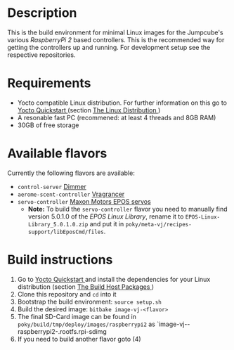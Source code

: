# Description

This is the build environment for minimal Linux images for the Jumpcube's
various *RaspberryPi 2* based controllers. This is the recommended way for getting
the controllers up and running. For development setup see the respective
repositories.

# Requirements

* Yocto compatible Linux distribution. For further information on this go to
  [Yocto Quickstart
  ](https://www.yoctoproject.org/docs/2.4.3/yocto-project-qs/yocto-project-qs.html)
  (section [The Linux Distribution
    ](https://www.yoctoproject.org/docs/2.4.3/yocto-project-qs/yocto-project-qs.html#the-linux-distro))
* A resonable fast PC (recommened: at least 4 threads and 8GB RAM)
* 30GB of free storage

# Available flavors

Currently the following flavors are available:

* `control-server` [Dimmer](https://github.com/j-be/vj-control-server)
* `aerome-scent-controller` [Vragrancer](https://github.com/j-be/vj-aerome-scent-controller)
* `servo-controller` [Maxon Motors EPOS servos](https://github.com/j-be/vj-servo-controller)
  * **Note:** To build the `servo-controller` flavor you need to manually find
    version 5.0.1.0 of the *EPOS Linux Library*, rename it to
    `EPOS-Linux-Library_5.0.1.0.zip` and put it in
    `poky/meta-vj/recipes-support/libEposCmd/files`.

# Build instructions

1. Go to
  [Yocto Quickstart
  ](https://www.yoctoproject.org/docs/2.4.3/yocto-project-qs/yocto-project-qs.html)
  and install the dependencies for your Linux distribution (section
  [The Build Host Packages
  ](https://www.yoctoproject.org/docs/2.4.3/yocto-project-qs/yocto-project-qs.html#packages))
1. Clone this repository and `cd` into it
1. Bootstrap the build environment: `source setup.sh`
1. Build the desired image: `bitbake image-vj-<flavor>`
1. The final SD-Card image can be found in
  `poky/build/tmp/deploy/images/raspberrypi2` as
  `image-vj-<flavor>-raspberrypi2-<timestamp>.rootfs.rpi-sdimg
1. If you need to build another flavor goto (4)
